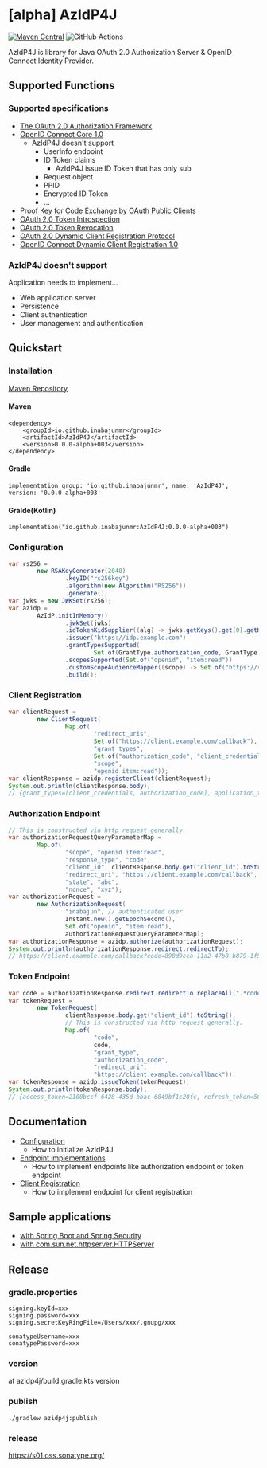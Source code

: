 # [alpha] AzIdP4J

[![Maven Central](https://img.shields.io/maven-central/v/io.github.inabajunmr/AzIdP4J.svg?label=Maven%20Central)](https://search.maven.org/search?q=g:%22io.github.inabajunmr%22%20AND%20a:%22AzIdP4J%22)
![GitHub Actions](https://github.com/inabajunmr/azidp4j/actions/workflows/main.yml/badge.svg)

AzIdP4J is library for Java OAuth 2.0 Authorization Server & OpenID Connect Identity Provider.

## Supported Functions

### Supported specifications

* [The OAuth 2.0 Authorization Framework](https://www.rfc-editor.org/rfc/rfc6749)
* [OpenID Connect Core 1.0](https://openid.net/specs/openid-connect-core-1_0.html)
  * AzIdP4J doesn't support
    * UserInfo endpoint
    * ID Token claims
      * AzIdP4J issue ID Token that has only sub
    * Request object
    * PPID
    * Encrypted ID Token
    * ...
* [Proof Key for Code Exchange by OAuth Public Clients](https://datatracker.ietf.org/doc/html/rfc7636)
* [OAuth 2.0 Token Introspection](https://datatracker.ietf.org/doc/html/rfc7662)
* [OAuth 2.0 Token Revocation](https://datatracker.ietf.org/doc/html/rfc7009)
* [OAuth 2.0 Dynamic Client Registration Protocol](https://www.rfc-editor.org/rfc/rfc7591)
* [OpenID Connect Dynamic Client Registration 1.0](https://openid.net/specs/openid-connect-registration-1_0.html)

### AzIdP4J doesn't support

Application needs to implement...

* Web application server
* Persistence
* Client authentication
* User management and authentication

## Quickstart

### Installation

[Maven Repository](https://mvnrepository.com/artifact/io.github.inabajunmr/AzIdP4J/0.0.0-alpha+003)

#### Maven

```
<dependency>
    <groupId>io.github.inabajunmr</groupId>
    <artifactId>AzIdP4J</artifactId>
    <version>0.0.0-alpha+003</version>
</dependency>
```

#### Gradle

```
implementation group: 'io.github.inabajunmr', name: 'AzIdP4J', version: '0.0.0-alpha+003'
```

#### Gralde(Kotlin)

```
implementation("io.github.inabajunmr:AzIdP4J:0.0.0-alpha+003")
```

### Configuration

```java
var rs256 =
        new RSAKeyGenerator(2048)
                .keyID("rs256key")
                .algorithm(new Algorithm("RS256"))
                .generate();
var jwks = new JWKSet(rs256);
var azidp =
        AzIdP.initInMemory()
                .jwkSet(jwks)
                .idTokenKidSupplier((alg) -> jwks.getKeys().get(0).getKeyID())
                .issuer("https://idp.example.com")
                .grantTypesSupported(
                        Set.of(GrantType.authorization_code, GrantType.client_credentials))
                .scopesSupported(Set.of("openid", "item:read"))
                .customScopeAudienceMapper((scope) -> Set.of("https://rs.example.com"))
                .build();
```

### Client Registration

```java
var clientRequest =
        new ClientRequest(
                Map.of(
                        "redirect_uris",
                        Set.of("https://client.example.com/callback"),
                        "grant_types",
                        Set.of("authorization_code", "client_credentials"),
                        "scope",
                        "openid item:read"));
var clientResponse = azidp.registerClient(clientRequest);
System.out.println(clientResponse.body);
// {grant_types=[client_credentials, authorization_code], application_type=web, scope=openid item:read, require_auth_time=false, client_secret=f13b412b-f5b6-4432-9764-ffa891ef5ae9, redirect_uris=[https://client.example.com/callback], client_id=b9b60f89-97f3-4537-9604-a638d58df4d4, token_endpoint_auth_method=client_secret_basic, response_types=[code], id_token_signed_response_alg=RS256}
```

### Authorization Endpoint

```java
// This is constructed via http request generally.
var authorizationRequestQueryParameterMap =
        Map.of(
                "scope", "openid item:read",
                "response_type", "code",
                "client_id", clientResponse.body.get("client_id").toString(),
                "redirect_uri", "https://client.example.com/callback",
                "state", "abc",
                "nonce", "xyz");
var authorizationRequest =
        new AuthorizationRequest(
                "inabajun", // authenticated user
                Instant.now().getEpochSecond(),
                Set.of("openid", "item:read"),
                authorizationRequestQueryParameterMap);
var authorizationResponse = azidp.authorize(authorizationRequest);
System.out.println(authorizationResponse.redirect.redirectTo);
// https://client.example.com/callback?code=890d9cca-11a2-47b8-b879-1f584fdb0354&state=abc
```

### Token Endpoint
```java
var code = authorizationResponse.redirect.redirectTo.replaceAll(".*code=([^&]+).*", "$1");
var tokenRequest =
        new TokenRequest(
                clientResponse.body.get("client_id").toString(),
                // This is constructed via http request generally.
                Map.of(
                        "code",
                        code,
                        "grant_type",
                        "authorization_code",
                        "redirect_uri",
                        "https://client.example.com/callback"));
var tokenResponse = azidp.issueToken(tokenRequest);
System.out.println(tokenResponse.body);
// {access_token=2100bccf-6428-435d-bbac-6849bf1c28fc, refresh_token=50ecc0bd-a48a-4df4-a62e-768896ba4f24, scope=openid item:read, id_token=eyJraWQiOiJyczI1NmtleSIsImFsZyI6IlJTMjU2In0.eyJhdF9oYXNoIjoiZHZDcXhOQ3lNNG9kdWhfS1EwU0trZyIsInN1YiI6ImluYWJhanVuIiwiYXVkIjoiNGUzMWViZDItNTZmNy00MDM0LWIwNjEtNjcyNGEzNzUwYTEwIiwiYXpwIjoiNGUzMWViZDItNTZmNy00MDM0LWIwNjEtNjcyNGEzNzUwYTEwIiwiYXV0aF90aW1lIjoxNjY4OTMzNDU5LCJpc3MiOiJodHRwczovL2lkcC5leGFtcGxlLmNvbSIsImV4cCI6MTY2ODkzNDA1OSwiaWF0IjoxNjY4OTMzNDU5LCJub25jZSI6Inh5eiIsImp0aSI6ImY0YjhlMGUyLWIwMTktNDI1ZC1hMmRkLTdmZWUwNzFmYzM3NSJ9.n-YJnhe-NlQdzydRoPq2I0bSsWD-iyx3DHYToZvmUHnncgcpjEvNA2QGsWnSPShJickAAh3sJ53d4LenMJDpGzhJbeAYq3Fh6UgC_NsH5yYimbCFg1i6nVySV-ntbC6tmvAz1Ey1QsIHmZO5azGzbIbjm47jfl-NhZHbH4pg7lBbQ3_KmOy3kfmOil14Qyz8sNrT4LX_5T4nK3YjrPWDsCYlGm_cXHL5zwPnwZkWifU-D6ro-j9yK3E30kQ2qEsj_bhjzcpLem7-y67EfzuJTAhQbxPaasToh_lcPXaXS9krVodU1pPkk6aFs4IDurbqsoUGZH28YEOW4oowbSoyyw, state=abc, token_type=bearer, expires_in=600}
```

## Documentation

* [Configuration](docs/config.md)
  * How to initialize AzIdP4J
* [Endpoint implementations](docs/endpoint-implementations.md)
  * How to implement endpoints like authorization endpoint or token endpoint
* [Client Registration](docs/client-registration.md)
  * How to implement endpoint for client registration

## Sample applications

* [with Spring Boot and Spring Security](azidp4j-spring-security-sample)
* [with com.sun.net.httpserver.HTTPServer](azidp4j-httpserver-sample)

## Release

### gradle.properties

```
signing.keyId=xxx
signing.password=xxx
signing.secretKeyRingFile=/Users/xxx/.gnupg/xxx

sonatypeUsername=xxx
sonatypePassword=xxx
```

### version

at azidp4j/build.gradle.kts version

### publish

```
./gradlew azidp4j:publish
```

### release

https://s01.oss.sonatype.org/